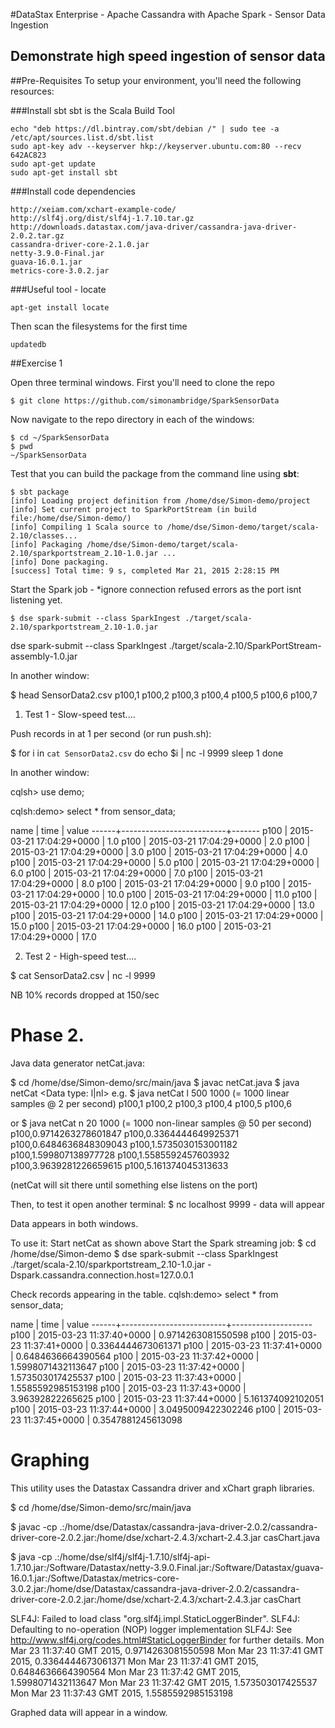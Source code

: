#DataStax Enterprise - Apache Cassandra with Apache Spark - Sensor Data Ingestion

Demonstrate high speed ingestion of sensor data
-----------------------------------------------

##Pre-Requisites
To setup your environment, you'll need the following resources:

###Install sbt
sbt is the Scala Build Tool

```
echo "deb https://dl.bintray.com/sbt/debian /" | sudo tee -a /etc/apt/sources.list.d/sbt.list
sudo apt-key adv --keyserver hkp://keyserver.ubuntu.com:80 --recv 642AC823
sudo apt-get update
sudo apt-get install sbt
```

###Install code dependencies
```
http://xeiam.com/xchart-example-code/
http://slf4j.org/dist/slf4j-1.7.10.tar.gz
http://downloads.datastax.com/java-driver/cassandra-java-driver-2.0.2.tar.gz
cassandra-driver-core-2.1.0.jar
netty-3.9.0-Final.jar
guava-16.0.1.jar
metrics-core-3.0.2.jar
```

###Useful tool - locate
```
apt-get install locate
```
Then scan the filesystems for the first time
```
updatedb
```


##Exercise 1

Open three terminal windows. First you'll need to clone the repo

```
$ git clone https://github.com/simonambridge/SparkSensorData
```
Now navigate to the repo directory in each of the windows:
```
$ cd ~/SparkSensorData
$ pwd
~/SparkSensorData
```

Test that you can build the package from the command line using **sbt**:
```
$ sbt package
[info] Loading project definition from /home/dse/Simon-demo/project
[info] Set current project to SparkPortStream (in build file:/home/dse/Simon-demo/)
[info] Compiling 1 Scala source to /home/dse/Simon-demo/target/scala-2.10/classes...
[info] Packaging /home/dse/Simon-demo/target/scala-2.10/sparkportstream_2.10-1.0.jar ...
[info] Done packaging.
[success] Total time: 9 s, completed Mar 21, 2015 2:28:15 PM
```

Start the Spark job - *ignore connection refused errors as the port isnt listening yet.
```
$ dse spark-submit --class SparkIngest ./target/scala-2.10/sparkportstream_2.10-1.0.jar
```
dse spark-submit --class SparkIngest ./target/scala-2.10/SparkPortStream-assembly-1.0.jar

In another window:

$ head SensorData2.csv
p100,1
p100,2
p100,3
p100,4
p100,5
p100,6
p100,7

1. Test 1 - Slow-speed test....

Push records in at 1 per second (or run push.sh):

$ for i in `cat SensorData2.csv` 
do
echo $i | nc -l 9999
sleep 1
done

In another window:

cqlsh> use demo;

cqlsh:demo> select * from sensor_data;

 name | time                     | value
------+--------------------------+-------
 p100 | 2015-03-21 17:04:29+0000 |   1.0
 p100 | 2015-03-21 17:04:29+0000 |   2.0
 p100 | 2015-03-21 17:04:29+0000 |   3.0
 p100 | 2015-03-21 17:04:29+0000 |   4.0
 p100 | 2015-03-21 17:04:29+0000 |   5.0
 p100 | 2015-03-21 17:04:29+0000 |   6.0
 p100 | 2015-03-21 17:04:29+0000 |   7.0
 p100 | 2015-03-21 17:04:29+0000 |   8.0
 p100 | 2015-03-21 17:04:29+0000 |   9.0
 p100 | 2015-03-21 17:04:29+0000 |  10.0
 p100 | 2015-03-21 17:04:29+0000 |  11.0
 p100 | 2015-03-21 17:04:29+0000 |  12.0
 p100 | 2015-03-21 17:04:29+0000 |  13.0
 p100 | 2015-03-21 17:04:29+0000 |  14.0
 p100 | 2015-03-21 17:04:29+0000 |  15.0
 p100 | 2015-03-21 17:04:29+0000 |  16.0
 p100 | 2015-03-21 17:04:29+0000 |  17.0



2. Test 2 - High-speed test....

$ cat SensorData2.csv | nc -l 9999

NB 10% records dropped at 150/sec


Phase 2.
========
Java data generator netCat.java:

$ cd /home/dse/Simon-demo/src/main/java
$ javac netCat.java
$ java netCat <Data type: l|nl> <Sample rate in ms> <Number of Samples>
e.g.
$ java netCat l 500 1000 (= 1000 linear samples @ 2 per second)
p100,1
p100,2
p100,3
p100,4
p100,5
p100,6

or
$ java netCat n 20 1000 (= 1000 non-linear samples @ 50 per second) 
p100,0.9714263278601847
p100,0.3364444649925371
p100,0.6484636848309043
p100,1.5735030153001182
p100,1.599807138977728
p100,1.5585592457603932
p100,3.9639281226659615
p100,5.161374045313633

(netCat will sit there until something else listens on the port)

Then, to test it open another terminal: 
$ nc localhost 9999 - data will appear

Data appears in both windows.

To use it:
Start netCat as shown above
Start the Spark streaming job:
$ cd /home/dse/Simon-demo
$ dse spark-submit --class SparkIngest ./target/scala-2.10/sparkportstream_2.10-1.0.jar -Dspark.cassandra.connection.host=127.0.0.1

Check records appearing in the table.
cqlsh:demo> select * from sensor_data;

 name | time                     | value
------+--------------------------+--------------------
 p100 | 2015-03-23 11:37:40+0000 | 0.9714263081550598
 p100 | 2015-03-23 11:37:41+0000 | 0.3364444673061371
 p100 | 2015-03-23 11:37:41+0000 | 0.6484636664390564
 p100 | 2015-03-23 11:37:42+0000 | 1.5998071432113647
 p100 | 2015-03-23 11:37:42+0000 |  1.573503017425537
 p100 | 2015-03-23 11:37:43+0000 | 1.5585592985153198
 p100 | 2015-03-23 11:37:43+0000 |   3.96392822265625
 p100 | 2015-03-23 11:37:44+0000 |  5.161374092102051
 p100 | 2015-03-23 11:37:44+0000 | 3.0495009422302246
 p100 | 2015-03-23 11:37:45+0000 | 0.3547881245613098


Graphing
========
This utility uses the Datastax Cassandra driver and xChart graph libraries.

$ cd /home/dse/Simon-demo/src/main/java

$ javac -cp .:/home/dse/Datastax/cassandra-java-driver-2.0.2/cassandra-driver-core-2.0.2.jar:/home/dse/xchart-2.4.3/xchart-2.4.3.jar casChart.java

$ java -cp .:/home/dse/slf4j/slf4j-1.7.10/slf4j-api-1.7.10.jar:/Software/Datastax/netty-3.9.0.Final.jar:/Software/Datastax/guava-16.0.1.jar:/Softwe/Datastax/metrics-core-3.0.2.jar:/home/dse/Datastax/cassandra-java-driver-2.0.2/cassandra-driver-core-2.0.2.jar:/home/dse/xchart-2.4.3/xchart-2.4.3.jar casChart

SLF4J: Failed to load class "org.slf4j.impl.StaticLoggerBinder".
SLF4J: Defaulting to no-operation (NOP) logger implementation
SLF4J: See http://www.slf4j.org/codes.html#StaticLoggerBinder for further details.
Mon Mar 23 11:37:40 GMT 2015, 0.9714263081550598
Mon Mar 23 11:37:41 GMT 2015, 0.3364444673061371
Mon Mar 23 11:37:41 GMT 2015, 0.6484636664390564
Mon Mar 23 11:37:42 GMT 2015, 1.5998071432113647
Mon Mar 23 11:37:42 GMT 2015, 1.573503017425537
Mon Mar 23 11:37:43 GMT 2015, 1.5585592985153198

Graphed data will appear in a window.






